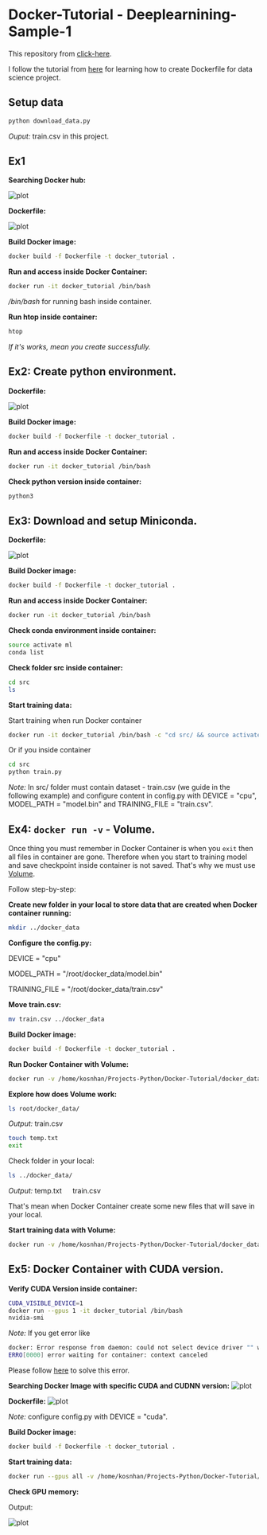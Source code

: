 # Docker-Tutorial - Deeplearnining-Sample-1

This repository from [click-here](https://github.com/abhishekkrthakur/bert-sentiment). 

I follow the tutorial from [here](https://www.youtube.com/watch?v=0qG_0CPQhpg) for learning how to create Dockerfile for data science project.

## Setup data
```bash
python download_data.py
```
*Ouput:* train.csv in this project.

## Ex1
**Searching Docker hub:**

![plot](src-imgs/figure_1.png)

**Dockerfile:**

![plot](src-imgs/figure_2.png)

**Build Docker image:**
```bash
docker build -f Dockerfile -t docker_tutorial .
```

**Run and access inside Docker Container:**
```bash
docker run -it docker_tutorial /bin/bash
```

*/bin/bash* for running bash inside container.

**Run htop inside container:** 
```bash
htop
```
*If it's works, mean you create successfully.*

## Ex2: Create python environment.

**Dockerfile:**

![plot](src-imgs/figure_3.png)

**Build Docker image:**
```bash
docker build -f Dockerfile -t docker_tutorial .
```

**Run and access inside Docker Container:**
```bash
docker run -it docker_tutorial /bin/bash
```

**Check python version inside container:**
```bash
python3
```

## Ex3: Download and setup Miniconda.

**Dockerfile:**

![plot](src-imgs/figure_4.png)

**Build Docker image:**
```bash
docker build -f Dockerfile -t docker_tutorial .
```

**Run and access inside Docker Container:**
```bash
docker run -it docker_tutorial /bin/bash
```

**Check conda environment inside container:**
```bash
source activate ml
conda list
```

**Check folder src inside container:**
```bash
cd src
ls
```

**Start training data:**

Start training when run Docker container

```bash
docker run -it docker_tutorial /bin/bash -c "cd src/ && source activate ml && python train.py"
```

Or if you inside container
```bash
cd src
python train.py
```

*Note:* In src/ folder must contain dataset - train.csv (we guide in the following example) and configure content in config.py with DEVICE = "cpu", MODEL_PATH = "model.bin" and TRAINING_FILE = "train.csv".

## Ex4: `docker run -v` - Volume.

Once thing you must remember in Docker Container is when you `exit` then all files in container are gone. Therefore when you start to training model and save checkpoint inside container is not saved.
That's why we must use [Volume](https://docs.docker.com/storage/volumes/). 

Follow step-by-step:

**Create new folder in your local to store data that are created when Docker container running:**
```bash
mkdir ../docker_data
```

**Configure the config.py:**

DEVICE = "cpu"

MODEL_PATH = "/root/docker_data/model.bin"

TRAINING_FILE = "/root/docker_data/train.csv"

**Move train.csv:**
```bash
mv train.csv ../docker_data
```

**Build Docker image:**
```bash
docker build -f Dockerfile -t docker_tutorial .
```

**Run Docker Container with Volume:**
```bash
docker run -v /home/kosnhan/Projects-Python/Docker-Tutorial/docker_data/:/root/docker_data -it docker_tutorial /bin/bash
```

**Explore how does Volume work:**

```bash
ls root/docker_data/
```
*Output:* train.csv

```bash
touch temp.txt
exit
```

Check folder in your local:
```bash
ls ../docker_data/
``` 
*Output:* temp.txt &emsp; train.csv

That's mean when Docker Container create some new files that will save in your local.

**Start training data with Volume:**
```bash
docker run -v /home/kosnhan/Projects-Python/Docker-Tutorial/docker_data/:/root/docker_data -it docker_tutorial /bin/bash -c "cd src/ && source activate ml && python train.py"
```

## Ex5: Docker Container with CUDA version.

**Verify CUDA Version inside container:**
```bash
CUDA_VISIBLE_DEVICE=1
docker run --gpus 1 -it docker_tutorial /bin/bash
nvidia-smi
```

*Note:* If you get error like
```bash
docker: Error response from daemon: could not select device driver "" with capabilities: [[gpu]].
ERRO[0000] error waiting for container: context canceled 
```
Please follow [here](https://github.com/NVIDIA/nvidia-docker/issues/1034) to solve this error.

**Searching Docker Image with specific CUDA and CUDNN version:**
![plot](src-imgs/figure_5.png)

**Dockerfile:**
![plot](src-imgs/figure_6.png)

*Note:* configure config.py with DEVICE = "cuda".

**Build Docker image:**
```bash
docker build -f Dockerfile -t docker_tutorial .
```

**Start training data:**
```bash
docker run --gpus all -v /home/kosnhan/Projects-Python/Docker-Tutorial/docker_data/:/root/docker_data -it docker_tutorial /bin/bash -c "cd src/ && source activate ml && python train.py"
```

**Check GPU memory:**

Output:

![plot](src-imgs/figure_7.png)
